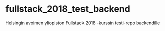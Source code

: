 # fullstack_2018_test_backend
Helsingin avoimen yliopiston Fullstack 2018 -kurssin testi-repo backendille
